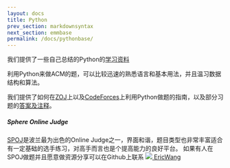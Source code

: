 ```yaml
---
layout: docs
title: Python
prev_section: markdownsyntax
next_section: emmbase
permalink: /docs/pythonbase/
---
```



我们提供了一些自己总结的Python的[学习资料]({{site.url}}/python/introduction/)

利用Python来做ACM的题，可以比较迅速的熟悉语言和基本用法，并且温习数据结构和算法。

我们提供了如何在[ZOJ]({{site.url}}/python/zoj/)上以及[CodeForces]({{site.url}}/python/codeforces/)上利用Python做题的指南，以及部分习题的[答案及注释]({{site.url}}/python/answers/cf1-20/)。

<div class="note info">
  <h5>Sphere Online Judge</h5>
  <p>
    <a href="http://www.spoj.com/" target="_blank">SPOJ</a>是波兰最为出色的Online Judge之一，界面和谐，题目类型也非常丰富适合有一定基础的选手练习，对高手而言也是个提高能力的良好平台。
    如果有人在SPOJ做题并且愿意做资源分享可以在Github上联系
    <a href="https://github.com/wh1100717" class="post-author">
      <img src="https://github.com/wh1100717.png" class="avatar" />
      EricWang
    </a>

  </p>
</div>